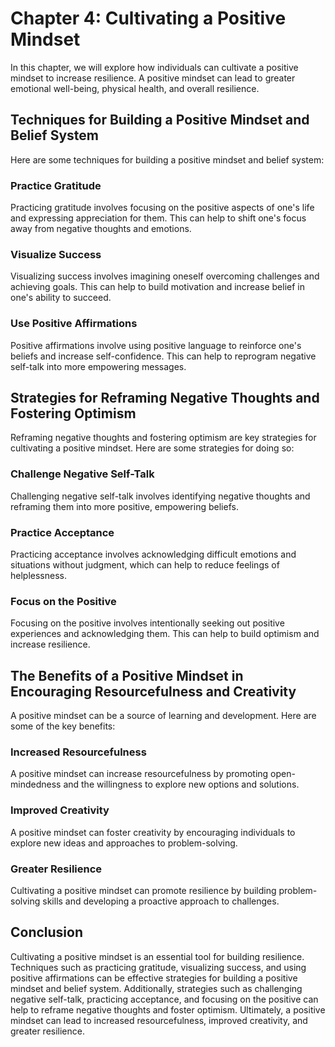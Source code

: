 Chapter 4: Cultivating a Positive Mindset
=========================================

In this chapter, we will explore how individuals can cultivate a positive mindset to increase resilience. A positive mindset can lead to greater emotional well-being, physical health, and overall resilience.

Techniques for Building a Positive Mindset and Belief System
------------------------------------------------------------

Here are some techniques for building a positive mindset and belief system:

### Practice Gratitude

Practicing gratitude involves focusing on the positive aspects of one's life and expressing appreciation for them. This can help to shift one's focus away from negative thoughts and emotions.

### Visualize Success

Visualizing success involves imagining oneself overcoming challenges and achieving goals. This can help to build motivation and increase belief in one's ability to succeed.

### Use Positive Affirmations

Positive affirmations involve using positive language to reinforce one's beliefs and increase self-confidence. This can help to reprogram negative self-talk into more empowering messages.

Strategies for Reframing Negative Thoughts and Fostering Optimism
-----------------------------------------------------------------

Reframing negative thoughts and fostering optimism are key strategies for cultivating a positive mindset. Here are some strategies for doing so:

### Challenge Negative Self-Talk

Challenging negative self-talk involves identifying negative thoughts and reframing them into more positive, empowering beliefs.

### Practice Acceptance

Practicing acceptance involves acknowledging difficult emotions and situations without judgment, which can help to reduce feelings of helplessness.

### Focus on the Positive

Focusing on the positive involves intentionally seeking out positive experiences and acknowledging them. This can help to build optimism and increase resilience.

The Benefits of a Positive Mindset in Encouraging Resourcefulness and Creativity
--------------------------------------------------------------------------------

A positive mindset can be a source of learning and development. Here are some of the key benefits:

### Increased Resourcefulness

A positive mindset can increase resourcefulness by promoting open-mindedness and the willingness to explore new options and solutions.

### Improved Creativity

A positive mindset can foster creativity by encouraging individuals to explore new ideas and approaches to problem-solving.

### Greater Resilience

Cultivating a positive mindset can promote resilience by building problem-solving skills and developing a proactive approach to challenges.

Conclusion
----------

Cultivating a positive mindset is an essential tool for building resilience. Techniques such as practicing gratitude, visualizing success, and using positive affirmations can be effective strategies for building a positive mindset and belief system. Additionally, strategies such as challenging negative self-talk, practicing acceptance, and focusing on the positive can help to reframe negative thoughts and foster optimism. Ultimately, a positive mindset can lead to increased resourcefulness, improved creativity, and greater resilience.

